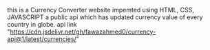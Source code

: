 this is a Currency Converter website impemted using HTML, CSS, JAVASCRIPT a public api which has updated currency value of every country in globe.
api link "https://cdn.jsdelivr.net/gh/fawazahmed0/currency-api@1/latest/currencies/"
